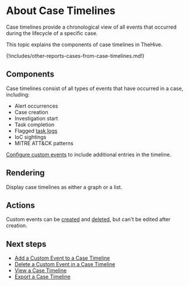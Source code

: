 # About Case Timelines

<!-- md:license Gold --> <!-- md:license Platinum -->

Case timelines provide a chronological view of all events that occurred during the lifecycle of a specific case.

This topic explains the components of case timelines in TheHive.

{!includes/other-reports-cases-from-case-timelines.md!}

## Components

Case timelines consist of all types of events that have occurred in a case, including:

* Alert occurrences
* Case creation
* Investigation start
* Task completion
* Flagged [task logs](../../tasks/about-task-logs.md)
* IoC sightings
* MITRE ATT&CK patterns

[Configure custom events](add-custom-event-timeline.md) to include additional entries in the timeline.

## Rendering

Display case timelines as either a graph or a list.

## Actions

Custom events can be [created](add-custom-event-timeline.md) and [deleted](delete-custom-event-timeline.md), but can't be edited after creation.

<h2>Next steps</h2>

* [Add a Custom Event to a Case Timeline](add-custom-event-timeline.md)
* [Delete a Custom Event in a Case Timeline](delete-custom-event-timeline.md)
* [View a Case Timeline](view-case-timeline.md)
* [Export a Case Timeline](export-case-timeline.md)
